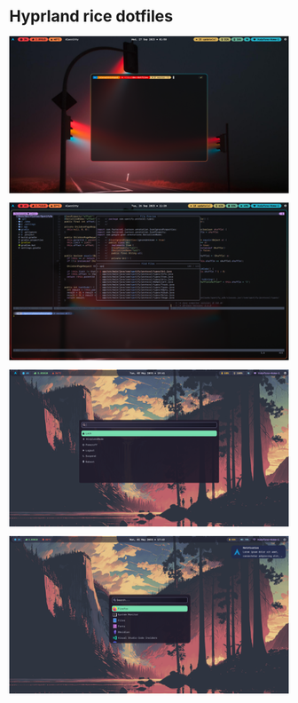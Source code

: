 # Hyprland rice dotfiles

![](./screenshots/zsh.png)

![](./screenshots/nvim.png)

![](./screenshots/powermenu.png)

![](./screenshots/wofi_dunst.png)

